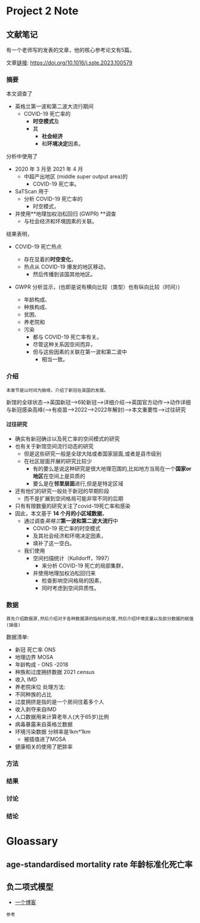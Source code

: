 # Project 2 Note 
## 文献笔记
有一个老师写的发表的文章，他的核心参考论文有5篇。

文章[链接](https://doi.org/10.1016/j.sste.2023.100579): https://doi.org/10.1016/j.sste.2023.100579
### 摘要
本文调查了
- 英格兰第一波和第二波大流行期间 
  - COVID-19 死亡率的
    - **时空模式**及
    - 其
      - **社会经济**
      - 和**环境决定**因素。

分析中使用了 
- 2020 年 3 月至 2021 年 4 月 
  - 中超产出地区 (middle super output area)的
    -  COVID-19 死亡率。
 - SaTScan 用于
   - 分析 COVID-19 死亡率的
     - 时空模式，
 - 并使用**地理加权泊松回归 (GWPR) **调查
   - 与社会经济和环境因素的关联。

结果表明，
- COVID-19 死亡热点
  - 存在显着的**时空变化**，
  - 热点从 COVID-19 爆发的地区移动，
    - 然后传播到该国其他地区。 

- GWPR 分析显示，(也即是说有横向比较（类型）也有纵向比较（时间）)
  - 年龄构成、
  - 种族构成、
  - 贫困、
  - 养老院和
  - 污染
    - 都与 COVID-19 死亡率有关。
    - 尽管这种关系因空间而异，
    - 但与这些因素的关联在第一波和第二波中
      - 相当一致。



### 介绍
```
本章节是以时间为脉络，介绍了新冠在英国的发展。
```
新馆的全球状态-->英国新冠-->6轮新冠-->详细介绍-->英国官方动作-->动作详细与新冠感染高峰(-->有疫苗-->2022-->2022年解封)-->本文重要性-->过往研究
#### 过往研究
- 确实有新冠确诊以及死亡率的空间模式的研究
- 也有关于新馆空间流行动态的研究
  - 但是这些研究一般是全球大陆或者国家层面,或者是县市级别
  - 在社区层面开展的研究比较少
    - 有的要么是说这种研究是很大地理范围的,比如地方当局在一个**国家or地区**在空间上是异质的
    - 要么是在**邻里层面**进行,但是是特定区域
- 还有他们的研究一般处于新冠的早期阶段
  - 而不是扩展到空间格局可能非常不同的后期
- 只有有限数量的研究关注了covid-19死亡率和感染
- 因此，本文基于 **14 个月的小区域数据**，
  - 通过调查*英格兰***第一波和第二波大流行**中 
    - COVID-19 死亡率的时空模式
    - 及其社会经济和环境决定因素，
    - 填补了这一空白。 
  - 我们使用
    - 空间扫描统计（Kulldorff，1997）
      - 来分析 COVID-19 死亡的局部集群，
    - 并使用地理加权泊松回归来
      - 检查影响空间格局的因素，
      - 同时考虑到空间异质性。
### 数据
```
首先介绍数据源,然后介绍对于各种数据源的指标的处理,然后介绍环境变量以及部分数据的赋值(插值)
```
数据清单:

- 新冠 死亡率 ONS
- 地理边界 MOSA
- 年龄构成 - ONS -2018
- 种族和过度拥挤数据 2021 census
- 收入 IMD
- 养老院床位
处理方法:
- 不同种族的占比
- 过度拥挤是指的是一个房间住着多个人
- 收入剥夺来自IMD
- 人口数据用来计算老年人(大于65岁)比例
- 病毒暴露来自英格兰数据
- 环境污染数据 分辨率是1km*1km
  - 被插值进了MOSA
- 健康相关的使用了肥胖率

### 方法
### 结果
### 讨论
### 结论



# Gloassary

## age-standardised mortality rate 年龄标准化死亡率

## 负二项式模型
- [一个博客](https://zhangzhenhu.github.io/blog/glm/source/%E8%B4%9F%E4%BA%8C%E9%A1%B9%E6%A8%A1%E5%9E%8B/content.html)
  
```
参考


```

